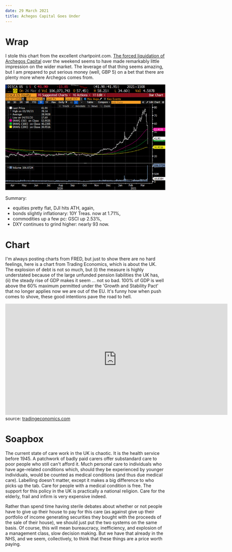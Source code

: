 ```yaml
---
date: 29 March 2021
title: Achegos Capital Goes Under
---
```


# Wrap
I stole this chart from the excellent chartpoint.com. [The forced liquidation of Archegos Capital](https://uk.finance.yahoo.com/news/archegos-capital-credit-suisse-nomura-goldman-sachs-morgan-stanley-092127768.html) over the weekend seems to have made remarkably little impression on the wider market. The leverage of that thing seems amazing, but I am prepared to put serious money (well, GBP 5) on a bet that there are plenty more where Archegos comes from.

![2666d8050ec106adb6f99ffd8c0e64f2.png](2666d8050ec106adb6f99ffd8c0e64f2.png)

Summary:

- equities pretty flat, DJI hits ATH, again,
- bonds slightly inflationary: 10Y Treas. now at 1.71%,
- commodities up a few pc: GSCI up 2.53%,
- DXY continues to grind higher: nearly 93 now.


# Chart

I'm always posting charts from FRED, but just to show there are no hard feelings, here is a chart from Trading Economics, which is about the UK.
The explosion of debt is not so much, but (i) the measure is highly understated because of the large unfunded pension liabilities the UK has, (ii) the steady rise of GDP makes it seem … not so bad. 100% of GDP is well above the 60% maximum permitted under the 'Growth and Stability Pact' that no longer applies now we are out of the EU. It's funny how when push comes to shove, these good intentions pave the road to hell.

<iframe src='https://d3fy651gv2fhd3.cloudfront.net/embed/?s=gbrdebt2gdp&v=202103291915V20200908&h=350&w=700' height='350' width='700'  frameborder='0' scrolling='no'></iframe><br />source: <a href='https://tradingeconomics.com/united-kingdom/government-debt-to-gdp'>tradingeconomics.com</a>

# Soapbox

The current state of care work in the UK is chaotic. It is the health service before 1945. A patchwork of badly paid carers offer substandard care to poor people who still can't afford it. Much personal care to individuals who have age-related conditions which, should they be experienced by younger individuals, would be counted as medical conditions (and thus due medical care). Labelling doesn't matter, except it makes a big difference to who picks up the tab. Care for people with a medical condition is free. The support for this policy in the UK is practically a national religion. Care for the elderly, frail and infirm is very expensive indeed.

Rather than spend time having sterile debates about whether or not people have to give up their house to pay for this care (as against give up their portfolio of income generating securities they bought with the proceeds of the sale of their house), we should just put the two systems on the same basis. Of course, this will mean bureaucracy, inefficiency, and explosion of a management class, slow decision making. But we have that already in the NHS, and we seem, collectively, to think that these things are a price worth paying.
